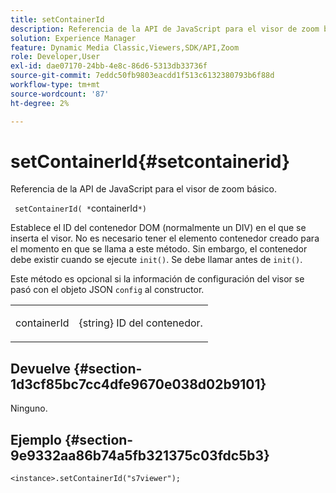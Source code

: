 ```yaml
---
title: setContainerId
description: Referencia de la API de JavaScript para el visor de zoom básico.
solution: Experience Manager
feature: Dynamic Media Classic,Viewers,SDK/API,Zoom
role: Developer,User
exl-id: dae07170-24bb-4e8c-86d6-5313db33736f
source-git-commit: 7eddc50fb9803eacdd1f513c6132380793b6f88d
workflow-type: tm+mt
source-wordcount: '87'
ht-degree: 2%

---
```


# setContainerId{#setcontainerid}

Referencia de la API de JavaScript para el visor de zoom básico.

` setContainerId( *`containerId`*)`

Establece el ID del contenedor DOM (normalmente un DIV) en el que se inserta el visor. No es necesario tener el elemento contenedor creado para el momento en que se llama a este método. Sin embargo, el contenedor debe existir cuando se ejecute `init()`. Se debe llamar antes de `init()`.

Este método es opcional si la información de configuración del visor se pasó con el objeto JSON `config` al constructor.

<table id="table_896DFF34A68A403DB93A6D597461A573"> 
 <tbody> 
  <tr> 
   <td colname="col1"> <p> <span class="codeph"> <span class="varname"> containerId </span> </span> </p> </td> 
   <td colname="col2"> <p> <span class="codeph"> {string} </span> ID del contenedor. </p> </td> 
  </tr> 
 </tbody> 
</table>

## Devuelve {#section-1d3cf85bc7cc4dfe9670e038d02b9101}

Ninguno.

## Ejemplo {#section-9e9332aa86b74a5fb321375c03fdc5b3}

```
<instance>.setContainerId("s7viewer");
```

